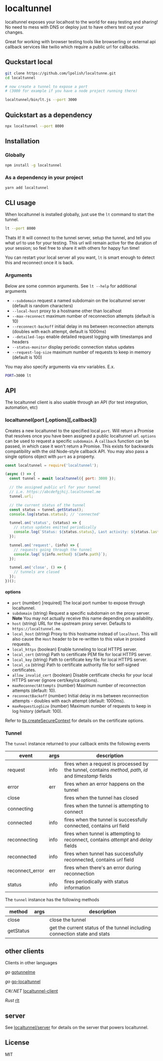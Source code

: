 # localtunnel

localtunnel exposes your localhost to the world for easy testing and sharing! No need to mess with DNS or deploy just to have others test out your changes.

Great for working with browser testing tools like browserling or external api callback services like twilio which require a public url for callbacks.

## Quckstart local

```bash
git clone https://github.com/lpolish/localtunne.git
cd localtunnel

# now create a tunnel to expose a port
# (3000 for example if you have a node project running there)

localtunnel/bin/lt.js --port 3000
```

## Quickstart as a dependency

```bash
npx localtunnel --port 8000
```

## Installation

### Globally

```bash
npm install -g localtunnel
```

### As a dependency in your project

```bash
yarn add localtunnel
```

## CLI usage

When localtunnel is installed globally, just use the `lt` command to start the tunnel.

```bash
lt --port 8000
```

Thats it! It will connect to the tunnel server, setup the tunnel, and tell you what url to use for your testing. This url will remain active for the duration of your session; so feel free to share it with others for happy fun time!

You can restart your local server all you want, `lt` is smart enough to detect this and reconnect once it is back.

### Arguments

Below are some common arguments. See `lt --help` for additional arguments

- `--subdomain` request a named subdomain on the localtunnel server (default is random characters)
- `--local-host` proxy to a hostname other than localhost
- `--max-reconnect` maximum number of reconnection attempts (default is 10)
- `--reconnect-backoff` initial delay in ms between reconnection attempts (doubles with each attempt, default is 1000ms)
- `--detailed-logs` enable detailed request logging with timestamps and headers
- `--status-monitor` display periodic connection status updates
- `--request-log-size` maximum number of requests to keep in memory (default is 100)

You may also specify arguments via env variables. E.x.

```bash
PORT=3000 lt
```

## API

The localtunnel client is also usable through an API (for test integration, automation, etc)

### localtunnel(port [,options][,callback])

Creates a new localtunnel to the specified local `port`. Will return a Promise that resolves once you have been assigned a public localtunnel url. `options` can be used to request a specific `subdomain`. A `callback` function can be passed, in which case it won't return a Promise. This exists for backwards compatibility with the old Node-style callback API. You may also pass a single options object with `port` as a property.

```js
const localtunnel = require('localtunnel');

(async () => {
  const tunnel = await localtunnel({ port: 3000 });

  // the assigned public url for your tunnel
  // i.e. https://abcdefgjhij.localtunnel.me
  tunnel.url;

  // the current status of the tunnel
  const status = tunnel.getStatus();
  console.log(status.status); // 'connected'

  tunnel.on('status', (status) => {
    // status updates emitted periodically
    console.log(`Status: ${status.status}, Last activity: ${status.lastActive}`);
  });

  tunnel.on('request', (info) => {
    // requests going through the tunnel
    console.log(`${info.method} ${info.path}`);
  });

  tunnel.on('close', () => {
    // tunnels are closed
  });
})();
```

#### options

- `port` (number) [required] The local port number to expose through localtunnel.
- `subdomain` (string) Request a specific subdomain on the proxy server. **Note** You may not actually receive this name depending on availability.
- `host` (string) URL for the upstream proxy server. Defaults to `https://localtunnel.me`.
- `local_host` (string) Proxy to this hostname instead of `localhost`. This will also cause the `Host` header to be re-written to this value in proxied requests.
- `local_https` (boolean) Enable tunneling to local HTTPS server.
- `local_cert` (string) Path to certificate PEM file for local HTTPS server.
- `local_key` (string) Path to certificate key file for local HTTPS server.
- `local_ca` (string) Path to certificate authority file for self-signed certificates.
- `allow_invalid_cert` (boolean) Disable certificate checks for your local HTTPS server (ignore cert/key/ca options).
- `maxReconnectAttempts` (number) Maximum number of reconnection attempts (default: 10).
- `reconnectBackoff` (number) Initial delay in ms between reconnection attempts - doubles with each attempt (default: 1000ms).
- `maxRequestLogSize` (number) Maximum number of requests to keep in log history (default: 100).

Refer to [tls.createSecureContext](https://nodejs.org/api/tls.html#tls_tls_createsecurecontext_options) for details on the certificate options.

### Tunnel

The `tunnel` instance returned to your callback emits the following events

| event           | args | description                                                                          |
| --------------- | ---- | ------------------------------------------------------------------------------------ |
| request         | info | fires when a request is processed by the tunnel, contains _method_, _path_, _id_ and _timestamp_ fields |
| error           | err  | fires when an error happens on the tunnel                                            |
| close           |      | fires when the tunnel has closed                                                     |
| connecting      |      | fires when the tunnel is attempting to connect                                       |
| connected       | info | fires when the tunnel is successfully connected, contains _url_ field               |
| reconnecting    | info | fires when tunnel is attempting to reconnect, contains _attempt_ and _delay_ fields |
| reconnected     | info | fires when tunnel has successfully reconnected, contains _url_ field                |
| reconnect_error | err  | fires when there's an error during reconnection                                     |
| status          | info | fires periodically with status information                                           |

The `tunnel` instance has the following methods

| method    | args | description                                                                |
| --------- | ---- | -------------------------------------------------------------------------- |
| close     |      | close the tunnel                                                           |
| getStatus |      | get the current status of the tunnel including connection state and stats  |

## other clients

Clients in other languages

_go_ [gotunnelme](https://github.com/NoahShen/gotunnelme)

_go_ [go-localtunnel](https://github.com/localtunnel/go-localtunnel)

_C#/.NET_ [localtunnel-client](https://github.com/angelobreuer/localtunnel-client)

_Rust_ [rlt](https://github.com/kaichaosun/rlt)

## server

See [localtunnel/server](//github.com/localtunnel/server) for details on the server that powers localtunnel.

## License

MIT
